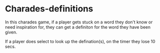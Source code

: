 # Charades-definitions

In this charades game, if a player gets stuck on a word they don't know or need inspiration for, they can get a definiton for the word they have been given.

If a player does select to look up the defination(s), on the timer they lose 10 secs. 
